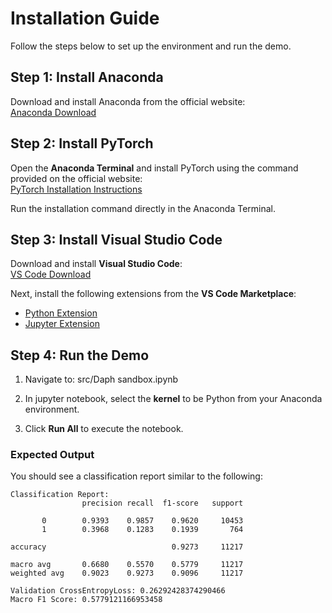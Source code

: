 # Installation Guide

Follow the steps below to set up the environment and run the demo.


## Step 1: Install Anaconda
Download and install Anaconda from the official website:  
[Anaconda Download](https://www.anaconda.com/download/success)


## Step 2: Install PyTorch
Open the **Anaconda Terminal** and install PyTorch using the command provided on the official website:  
[PyTorch Installation Instructions](https://pytorch.org/)

Run the installation command directly in the Anaconda Terminal.


## Step 3: Install Visual Studio Code
Download and install **Visual Studio Code**:  
[VS Code Download](https://code.visualstudio.com/download)

Next, install the following extensions from the **VS Code Marketplace**:
- [Python Extension](https://marketplace.visualstudio.com/items?itemName=ms-python.python)
- [Jupyter Extension](https://marketplace.visualstudio.com/items?itemName=ms-toolsai.jupyter)


## Step 4: Run the Demo
1. Navigate to: src/Daph sandbox.ipynb

2. In jupyter notebook, select the **kernel** to be Python from your Anaconda environment.
3. Click **Run All** to execute the notebook.


### Expected Output
You should see a classification report similar to the following:

```
Classification Report:
                precision recall  f1-score   support

       0        0.9393    0.9857    0.9620     10453
       1        0.3968    0.1283    0.1939       764

accuracy                            0.9273     11217

macro avg       0.6680    0.5570    0.5779     11217
weighted avg    0.9023    0.9273    0.9096     11217

Validation CrossEntropyLoss: 0.26292428374290466
Macro F1 Score: 0.5779121166953458
```

